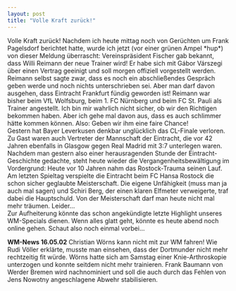 ```yaml
---
layout: post
title: "Volle Kraft zurück!"
---
```


Volle Kraft zurück! Nachdem ich heute mittag noch von Gerüchten um Frank Pagelsdorf berichtet hatte, wurde ich jetzt (vor einer grünen Ampel \*hup\*) von dieser Meldung überrascht: Vereinspräsident Fischer gab bekannt, dass Willi Reimann der neue Trainer wird! Er habe sich mit Gábor Várszegi über einen Vertrag geeinigt und soll morgen offiziell vorgestellt werden. Reimann selbst sagte zwar, dass es noch ein abschließendes Gespräch geben werde und noch nichts unterschrieben sei. Aber man darf davon ausgehen, dass Eintracht Frankfurt fündig geworden ist! Reimann war bisher beim VfL Wolfsburg, beim 1. FC Nürnberg und beim FC St. Pauli als Trainer angestellt. Ich bin mir wahrlich nicht sicher, ob wir den Richtigen bekommen haben. Aber ich gehe mal davon aus, dass es auch schlimmer hätte kommen können. Also: Geben wir ihm eine faire Chance!  
Gestern hat Bayer Leverkusen denkbar unglücklich das CL-Finale verloren. Zu Gast waren auch Vertreter der Mannschaft der Eintracht, die vor 42 Jahren ebenfalls in Glasgow gegen Real Madrid mit 3:7 unterlegen waren. Nachdem man gestern also einer herausragenden Stunde der Eintracht-Geschichte gedachte, steht heute wieder die Vergangenheitsbewältigung im Vordergrund: Heute vor 10 Jahren nahm das Rostock-Trauma seinen Lauf. Am letzten Spieltag verspielte die Eintracht beim FC Hansa Rostock die schon sicher geglaubte Meisterschaft. Die eigene Unfähigkeit (muss man ja auch mal sagen) und Schiri Berg, der einen klaren Elfmeter verweigerte, traf dabei die Hauptschuld. Von der Meisterschaft darf man heute nicht mal mehr träumen. Leider...  
Zur Aufheiterung könnte das schon angekündigte letzte Highlight unseres WM-Specials dienen. Wenn alles glatt geht, könnte es heute abend noch online gehen. Schaut also noch einmal vorbei...  
  
**WM-News 16.05.02** Christian Wörns kann nicht mit zur WM fahren! Wie Rudi Völler erklärte, musste man einsehen, dass der Dortmunder nicht mehr rechtzeitig fit würde. Wörns hatte sich am Samstag einer Knie-Arthroskopie unterzogen und konnte seitdem nicht mehr trainieren. Frank Baumann von Werder Bremen wird nachnominiert und soll die auch durch das Fehlen von Jens Nowotny angeschlagene Abwehr stabilisieren.
